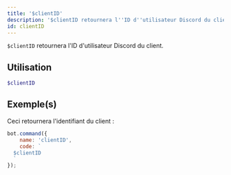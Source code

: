 ```yaml
---
title: '$clientID'
description: '$clientID retournera l''ID d''utilisateur Discord du client.'
id: clientID
---
```


`$clientID` retournera l'ID d'utilisateur Discord du client.

## Utilisation

```php
$clientID
```

## Exemple(s)

Ceci retournera l'identifiant du client :

```javascript
bot.command({
    name: 'clientID',
    code: `
  $clientID
  `
});
```